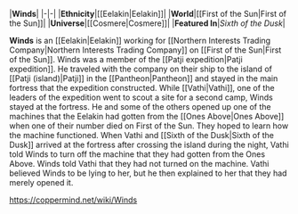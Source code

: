 |**Winds**|
|-|-|
|**Ethnicity**|[[Eelakin\|Eelakin]]|
|**World**|[[First of the Sun\|First of the Sun]]|
|**Universe**|[[Cosmere\|Cosmere]]|
|**Featured In**|*Sixth of the Dusk*|

**Winds** is an [[Eelakin\|Eelakin]] working for [[Northern Interests Trading Company\|Northern Interests Trading Company]] on [[First of the Sun\|First of the Sun]].
Winds was a member of the [[Patji expedition\|Patji expedition]]. He traveled with the company on their ship to the island of [[Patji (island)\|Patji]] in the [[Pantheon\|Pantheon]] and stayed in the main fortress that the expedition constructed. While [[Vathi\|Vathi]], one of the leaders of the expedition went to scout a site for a second camp, Winds stayed at the fortress. He and some of the others opened up one of the machines that the Eelakin had gotten from the [[Ones Above\|Ones Above]] when one of their number died on First of the Sun. They hoped to learn how the machine functioned.
When Vathi and [[Sixth of the Dusk\|Sixth of the Dusk]] arrived at the fortress after crossing the island during the night, Vathi told Winds to turn off the machine that they had gotten from the Ones Above. Winds told Vathi that they had not turned on the machine. Vathi believed Winds to be lying to her, but he then explained to her that they had merely opened it.



https://coppermind.net/wiki/Winds